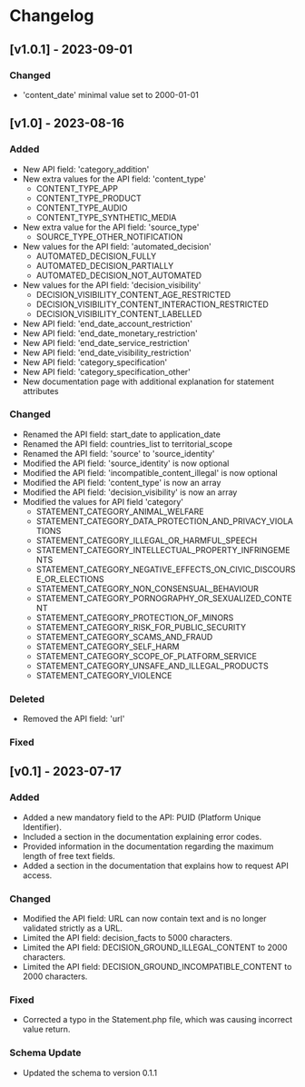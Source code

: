 # Changelog

##  [v1.0.1] - 2023-09-01
### Changed
- 'content_date' minimal value set to 2000-01-01

##  [v1.0] - 2023-08-16
### Added
- New API field: 'category_addition'
- New extra values for the API field: 'content_type'
  - CONTENT_TYPE_APP
  - CONTENT_TYPE_PRODUCT
  - CONTENT_TYPE_AUDIO
  - CONTENT_TYPE_SYNTHETIC_MEDIA
- New extra value for the API field: 'source_type'
  - SOURCE_TYPE_OTHER_NOTIFICATION
- New values for the API field: 'automated_decision'
  - AUTOMATED_DECISION_FULLY
  - AUTOMATED_DECISION_PARTIALLY
  - AUTOMATED_DECISION_NOT_AUTOMATED
- New values for the API field: 'decision_visibility'
  - DECISION_VISIBILITY_CONTENT_AGE_RESTRICTED
  - DECISION_VISIBILITY_CONTENT_INTERACTION_RESTRICTED
  - DECISION_VISIBILITY_CONTENT_LABELLED
- New API field: 'end_date_account_restriction'
- New API field: 'end_date_monetary_restriction'
- New API field: 'end_date_service_restriction'
- New API field: 'end_date_visibility_restriction'
- New API field: 'category_specification'
- New API field: 'category_specification_other'
- New documentation page with additional explanation for statement attributes


 
### Changed
- Renamed the API field: start_date to application_date
- Renamed the API field: countries_list to territorial_scope
- Renamed the API field: 'source' to 'source_identity'
- Modified the API field: 'source_identity' is now optional
- Modified the API field: 'incompatible_content_illegal' is now optional
- Modified the API field: 'content_type' is now an array
- Modified the API field: 'decision_visibility' is now an array
- Modified the values for API field 'category'
  - STATEMENT_CATEGORY_ANIMAL_WELFARE
  - STATEMENT_CATEGORY_DATA_PROTECTION_AND_PRIVACY_VIOLATIONS
  - STATEMENT_CATEGORY_ILLEGAL_OR_HARMFUL_SPEECH
  - STATEMENT_CATEGORY_INTELLECTUAL_PROPERTY_INFRINGEMENTS
  - STATEMENT_CATEGORY_NEGATIVE_EFFECTS_ON_CIVIC_DISCOURSE_OR_ELECTIONS
  - STATEMENT_CATEGORY_NON_CONSENSUAL_BEHAVIOUR
  - STATEMENT_CATEGORY_PORNOGRAPHY_OR_SEXUALIZED_CONTENT
  - STATEMENT_CATEGORY_PROTECTION_OF_MINORS
  - STATEMENT_CATEGORY_RISK_FOR_PUBLIC_SECURITY
  - STATEMENT_CATEGORY_SCAMS_AND_FRAUD
  - STATEMENT_CATEGORY_SELF_HARM
  - STATEMENT_CATEGORY_SCOPE_OF_PLATFORM_SERVICE
  - STATEMENT_CATEGORY_UNSAFE_AND_ILLEGAL_PRODUCTS
  - STATEMENT_CATEGORY_VIOLENCE

### Deleted
- Removed the API field: 'url'

### Fixed


##  [v0.1] - 2023-07-17
### Added
- Added a new mandatory field to the API: PUID (Platform Unique Identifier).
- Included a section in the documentation explaining error codes.
- Provided information in the documentation regarding the maximum length of free text fields.
- Added a section in the documentation that explains how to request API access.

### Changed
- Modified the API field: URL can now contain text and is no longer validated strictly as a URL.
- Limited the API field: decision_facts to 5000 characters.
- Limited the API field: DECISION_GROUND_ILLEGAL_CONTENT to 2000 characters.
- Limited the API field: DECISION_GROUND_INCOMPATIBLE_CONTENT to 2000 characters.

### Fixed
- Corrected a typo in the Statement.php file, which was causing incorrect value return.

### Schema Update
- Updated the schema to version 0.1.1
